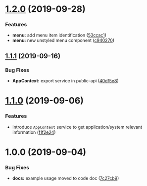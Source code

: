 # [1.2.0](https://github.com/swiss-itlabs/ng-utils/compare/v1.1.1...v1.2.0) (2019-09-28)


### Features

* **menu:** add menu item identification ([53ccac1](https://github.com/swiss-itlabs/ng-utils/commit/53ccac1))
* **menu:** new unstyled menu component ([c940270](https://github.com/swiss-itlabs/ng-utils/commit/c940270))

## [1.1.1](https://github.com/swiss-itlabs/ng-utils/compare/v1.1.0...v1.1.1) (2019-09-16)


### Bug Fixes

* **AppContext:** export service in public-api ([40df5e8](https://github.com/swiss-itlabs/ng-utils/commit/40df5e8))

# [1.1.0](https://github.com/swiss-itlabs/ng-utils/compare/v1.0.0...v1.1.0) (2019-09-06)


### Features

* introduce `AppContext` service to get application/system relevant information ([f1f2e24](https://github.com/swiss-itlabs/ng-utils/commit/f1f2e24))

# 1.0.0 (2019-09-04)


### Bug Fixes

* **docs:** example usage moved to code doc ([7c27cb9](https://github.com/swiss-itlabs/ng-utils/commit/7c27cb9))
